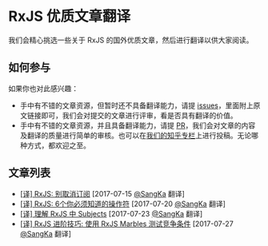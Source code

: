 # RxJS 优质文章翻译

我们会精心挑选一些关于 RxJS 的国外优质文章，然后进行翻译以供大家阅读。

## 如何参与

如果你也对此感兴趣：

 * 手中有不错的文章资源，但暂时还不具备翻译能力，请提 [issues](https://github.com/RxJS-CN/rxjs-articles-translation/issues/new)，里面附上原文链接即可，我们会对提交的文章进行评审，看是否具有翻译的价值。
 * 手中有不错的文章资源，并且具备翻译能力，请提 [PR](https://github.com/RxJS-CN/rxjs-articles-translation/pulls)，我们会对文章的内容及翻译的质量进行简单的审核。也可以在[我们的知乎专栏](https://zhuanlan.zhihu.com/learing-rxjs)上进行投稿。无论哪种方式，都欢迎之至。

## 文章列表

 * [[译] RxJS: 别取消订阅](./articles/Don't-Unsubscribe.md) [2017-07-15 [@SangKa](https://github.com/SangKa) 翻译]
 * [[译] RxJS: 6个你必须知道的操作符](./articles/Six-Operators-That-You-Must-Know.md) [2017-07-20 [@SangKa](https://github.com/SangKa) 翻译]
 * [[译] 理解 RxJS 中 Subjects](./articles/Understanding-Subjects-in-RxJS.md) [2017-07-23 [@SangKa](https://github.com/SangKa) 翻译]
 * [[译] RxJS 进阶技巧: 使用 RxJS Marbles 测试竞争条件](./articles/Testing-Race-Conditions-Using-RxJS-Marbles.md) [2017-07-27 [@SangKa](https://github.com/SangKa) 翻译]

